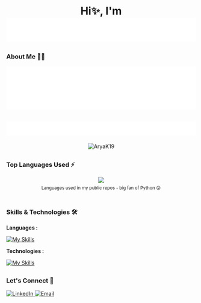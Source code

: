 
<h1 align="center">
<div>Hi✨, I'm</div>
  <img src="https://raw.githubusercontent.com/AryaK19/AryaK19/e74673f86a651bd340932cd69ac1eb7eb1c56548/NAME.svg" />
</h1>

### About Me 👨‍💻
<img src="https://raw.githubusercontent.com/AryaK19/AryaK19/4a60163f8eccc5f477432e84c3c0e52a7eead425/SELF.svg" alt="ARYA KADAM" />

##

<div align="center" style="display: flex; flex-direction: column; gap: 20px; align-items: center;">
    <img src="https://raw.githubusercontent.com/AryaK19/AryaK19/d7962d5312683f155471bd2e690027982e75b88d/STATS.svg" alt="ARYA KADAM" />
    <img src="https://github-readme-stats.vercel.app/api?username=AryaK19&show_icons=true&theme=cobalt" alt="AryaK19" />
</div>

##

### Top Languages Used ⚡
<div align="center">
  <img width="" src="https://github-readme-stats.vercel.app/api/top-langs/?username=AryaK19" />
  <br />
  <small>Languages used in my public repos - big fan of Python 😛</small>
  <br />
  <br />
</div> 

##

### Skills & Technologies 🛠
**Languages :**

[![My Skills](https://skillicons.dev/icons?i=py,cpp,c,java,js,mysql,html,css)](https://skillicons.dev)

**Technologies :** 

[![My Skills](https://skillicons.dev/icons?i=mongodb,flask,figma,react,nodejs,ps,blender,fastapi,pytorch,tensorflow)](https://skillicons.dev)

##

### Let's Connect 🤝
<div align="left"> <a href="https://linkedin.com/in/aryak19" target="_blank"> <img src="https://img.shields.io/badge/LinkedIn-0077B5?style=for-the-badge&logo=linkedin&logoColor=white" alt="LinkedIn"/> </a> <a href="mailto:aryakadam348@gmail.com" target="_blank"> <img src="https://img.shields.io/badge/Email-D14836?style=for-the-badge&logo=gmail&logoColor=white" alt="Email"/> </a> </div>

##

